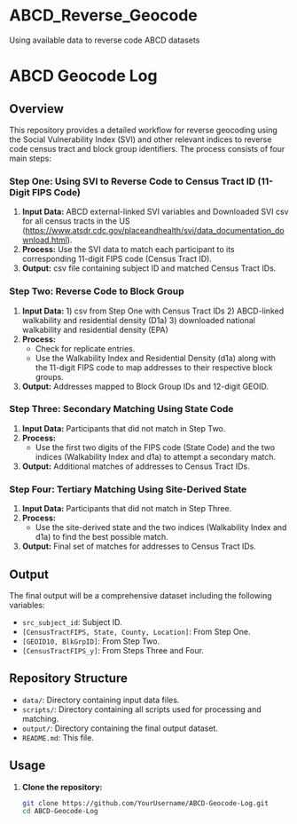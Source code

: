 # ABCD_Reverse_Geocode
Using available data to reverse code ABCD datasets

# ABCD Geocode Log

## Overview

This repository provides a detailed workflow for reverse geocoding using the Social Vulnerability Index (SVI) and other relevant indices to reverse code census tract and block group identifiers. The process consists of four main steps:

### Step One: Using SVI to Reverse Code to Census Tract ID (11-Digit FIPS Code)

1. **Input Data:** ABCD external-linked SVI variables and Downloaded SVI csv for all census tracts in the US (https://www.atsdr.cdc.gov/placeandhealth/svi/data_documentation_download.html). 
2. **Process:** Use the SVI data to match each participant to its corresponding 11-digit FIPS code (Census Tract ID).
3. **Output:** csv file containing subject ID and matched Census Tract IDs.

### Step Two: Reverse Code to Block Group

1. **Input Data:** 1) csv from Step One with Census Tract IDs 2) ABCD-linked walkability and residential density (D1a) 3) downloaded national walkability and residential density (EPA)
2. **Process:** 
   - Check for replicate entries.
   - Use the Walkability Index and Residential Density (d1a) along with the 11-digit FIPS code to map addresses to their respective block groups.
3. **Output:** Addresses mapped to Block Group IDs and 12-digit GEOID.

### Step Three: Secondary Matching Using State Code

1. **Input Data:** Participants that did not match in Step Two.
2. **Process:** 
   - Use the first two digits of the FIPS code (State Code) and the two indices (Walkability Index and d1a) to attempt a secondary match.
3. **Output:** Additional matches of addresses to Census Tract IDs.

### Step Four: Tertiary Matching Using Site-Derived State

1. **Input Data:** Participants that did not match in Step Three.
2. **Process:** 
   - Use the site-derived state and the two indices (Walkability Index and d1a) to find the best possible match.
3. **Output:** Final set of matches for addresses to Census Tract IDs.

## Output

The final output will be a comprehensive dataset including the following variables:

- `src_subject_id`: Subject ID.
- `[CensusTractFIPS, State, County, Location]`: From Step One.
- `[GEOID10, BlkGrpID]`: From Step Two.
- `[CensusTractFIPS_y]`: From Steps Three and Four.

## Repository Structure

- `data/`: Directory containing input data files.
- `scripts/`: Directory containing all scripts used for processing and matching.
- `output/`: Directory containing the final output dataset.
- `README.md`: This file.

## Usage

1. **Clone the repository:**
   ```bash
   git clone https://github.com/YourUsername/ABCD-Geocode-Log.git
   cd ABCD-Geocode-Log
